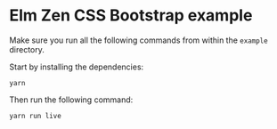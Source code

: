 # Elm Zen CSS Bootstrap example

Make sure you run all the following commands from within the `example` directory.

Start by installing the dependencies:

```
yarn
```

Then run the following command:

```
yarn run live
```